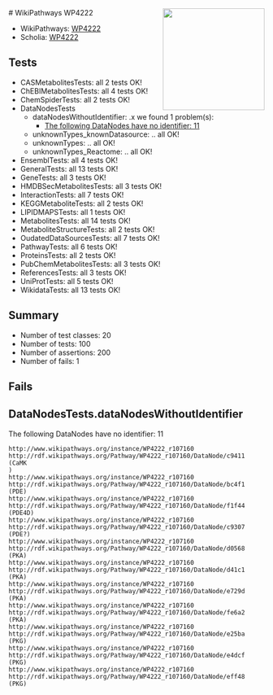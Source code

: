 <img style="float: right; width: 200px" src="https://upload.wikimedia.org/wikipedia/commons/thumb/8/83/Wplogo_with_text_500.png/640px-Wplogo_with_text_500.png" />
# WikiPathways WP4222

* WikiPathways: [WP4222](https://new.wikipathways.org/pathways/WP4222)
* Scholia: [WP4222](https://scholia.toolforge.org/wikipathways/WP4222)
## Tests
* CASMetabolitesTests: all 2 tests OK!
* ChEBIMetabolitesTests: all 4 tests OK!
* ChemSpiderTests: all 2 tests OK!
* DataNodesTests
    * dataNodesWithoutIdentifier: .x we found 1 problem(s):
        * [The following DataNodes have no identifier: 11](#8792c491)
    * unknownTypes_knownDatasource: .. all OK!
    * unknownTypes: .. all OK!
    * unknownTypes_Reactome: .. all OK!
* EnsemblTests: all 4 tests OK!
* GeneralTests: all 13 tests OK!
* GeneTests: all 3 tests OK!
* HMDBSecMetabolitesTests: all 3 tests OK!
* InteractionTests: all 7 tests OK!
* KEGGMetaboliteTests: all 2 tests OK!
* LIPIDMAPSTests: all 1 tests OK!
* MetabolitesTests: all 14 tests OK!
* MetaboliteStructureTests: all 2 tests OK!
* OudatedDataSourcesTests: all 7 tests OK!
* PathwayTests: all 6 tests OK!
* ProteinsTests: all 2 tests OK!
* PubChemMetabolitesTests: all 3 tests OK!
* ReferencesTests: all 3 tests OK!
* UniProtTests: all 5 tests OK!
* WikidataTests: all 13 tests OK!


## Summary

* Number of test classes: 20
* Number of tests: 100
* Number of assertions: 200
* Number of fails: 1

## Fails

<a name="8792c491" />

## DataNodesTests.dataNodesWithoutIdentifier

The following DataNodes have no identifier: 11
```
http://www.wikipathways.org/instance/WP4222_r107160 http://rdf.wikipathways.org/Pathway/WP4222_r107160/DataNode/c9411 (CaMK
)
http://www.wikipathways.org/instance/WP4222_r107160 http://rdf.wikipathways.org/Pathway/WP4222_r107160/DataNode/bc4f1 (PDE)
http://www.wikipathways.org/instance/WP4222_r107160 http://rdf.wikipathways.org/Pathway/WP4222_r107160/DataNode/f1f44 (PDE4D)
http://www.wikipathways.org/instance/WP4222_r107160 http://rdf.wikipathways.org/Pathway/WP4222_r107160/DataNode/c9307 (PDE?)
http://www.wikipathways.org/instance/WP4222_r107160 http://rdf.wikipathways.org/Pathway/WP4222_r107160/DataNode/d0568 (PKA)
http://www.wikipathways.org/instance/WP4222_r107160 http://rdf.wikipathways.org/Pathway/WP4222_r107160/DataNode/d41c1 (PKA)
http://www.wikipathways.org/instance/WP4222_r107160 http://rdf.wikipathways.org/Pathway/WP4222_r107160/DataNode/e729d (PKA)
http://www.wikipathways.org/instance/WP4222_r107160 http://rdf.wikipathways.org/Pathway/WP4222_r107160/DataNode/fe6a2 (PKA)
http://www.wikipathways.org/instance/WP4222_r107160 http://rdf.wikipathways.org/Pathway/WP4222_r107160/DataNode/e25ba (PKG)
http://www.wikipathways.org/instance/WP4222_r107160 http://rdf.wikipathways.org/Pathway/WP4222_r107160/DataNode/e4dcf (PKG)
http://www.wikipathways.org/instance/WP4222_r107160 http://rdf.wikipathways.org/Pathway/WP4222_r107160/DataNode/eff48 (PKG)
```

